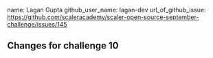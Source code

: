 name: Lagan Gupta
github_user_name: lagan-dev
url_of_github_issue: https://github.com/scaleracademy/scaler-open-source-september-challenge/issues/145

## Changes for challenge 10